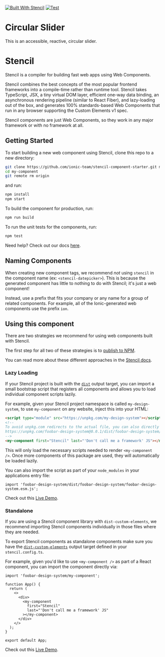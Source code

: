 [![Built With Stencil](https://img.shields.io/badge/-Built%20With%20Stencil-16161d.svg?logo=data%3Aimage%2Fsvg%2Bxml%3Bbase64%2CPD94bWwgdmVyc2lvbj0iMS4wIiBlbmNvZGluZz0idXRmLTgiPz4KPCEtLSBHZW5lcmF0b3I6IEFkb2JlIElsbHVzdHJhdG9yIDE5LjIuMSwgU1ZHIEV4cG9ydCBQbHVnLUluIC4gU1ZHIFZlcnNpb246IDYuMDAgQnVpbGQgMCkgIC0tPgo8c3ZnIHZlcnNpb249IjEuMSIgaWQ9IkxheWVyXzEiIHhtbG5zPSJodHRwOi8vd3d3LnczLm9yZy8yMDAwL3N2ZyIgeG1sbnM6eGxpbms9Imh0dHA6Ly93d3cudzMub3JnLzE5OTkveGxpbmsiIHg9IjBweCIgeT0iMHB4IgoJIHZpZXdCb3g9IjAgMCA1MTIgNTEyIiBzdHlsZT0iZW5hYmxlLWJhY2tncm91bmQ6bmV3IDAgMCA1MTIgNTEyOyIgeG1sOnNwYWNlPSJwcmVzZXJ2ZSI%2BCjxzdHlsZSB0eXBlPSJ0ZXh0L2NzcyI%2BCgkuc3Qwe2ZpbGw6I0ZGRkZGRjt9Cjwvc3R5bGU%2BCjxwYXRoIGNsYXNzPSJzdDAiIGQ9Ik00MjQuNywzNzMuOWMwLDM3LjYtNTUuMSw2OC42LTkyLjcsNjguNkgxODAuNGMtMzcuOSwwLTkyLjctMzAuNy05Mi43LTY4LjZ2LTMuNmgzMzYuOVYzNzMuOXoiLz4KPHBhdGggY2xhc3M9InN0MCIgZD0iTTQyNC43LDI5Mi4xSDE4MC40Yy0zNy42LDAtOTIuNy0zMS05Mi43LTY4LjZ2LTMuNkgzMzJjMzcuNiwwLDkyLjcsMzEsOTIuNyw2OC42VjI5Mi4xeiIvPgo8cGF0aCBjbGFzcz0ic3QwIiBkPSJNNDI0LjcsMTQxLjdIODcuN3YtMy42YzAtMzcuNiw1NC44LTY4LjYsOTIuNy02OC42SDMzMmMzNy45LDAsOTIuNywzMC43LDkyLjcsNjguNlYxNDEuN3oiLz4KPC9zdmc%2BCg%3D%3D&colorA=16161d&style=flat-square)](https://stenciljs.com) [![Test](https://github.com/acrois/circular-slider/actions/workflows/test.yml/badge.svg)](https://github.com/acrois/circular-slider/actions/workflows/test.yml)

# Circular Slider

This is an accessible, reactive, circular slider.

# Stencil

Stencil is a compiler for building fast web apps using Web Components.

Stencil combines the best concepts of the most popular frontend frameworks into a compile-time rather than runtime tool. Stencil takes TypeScript, JSX, a tiny virtual DOM layer, efficient one-way data binding, an asynchronous rendering pipeline (similar to React Fiber), and lazy-loading out of the box, and generates 100% standards-based Web Components that run in any browser supporting the Custom Elements v1 spec.

Stencil components are just Web Components, so they work in any major framework or with no framework at all.

## Getting Started

To start building a new web component using Stencil, clone this repo to a new directory:

```bash
git clone https://github.com/ionic-team/stencil-component-starter.git my-component
cd my-component
git remote rm origin
```

and run:

```bash
npm install
npm start
```

To build the component for production, run:

```bash
npm run build
```

To run the unit tests for the components, run:

```bash
npm test
```

Need help? Check out our docs [here](https://stenciljs.com/docs/my-first-component).

## Naming Components

When creating new component tags, we recommend _not_ using `stencil` in the component name (ex: `<stencil-datepicker>`). This is because the generated component has little to nothing to do with Stencil; it's just a web component!

Instead, use a prefix that fits your company or any name for a group of related components. For example, all of the Ionic-generated web components use the prefix `ion`.

## Using this component

There are two strategies we recommend for using web components built with Stencil.

The first step for all two of these strategies is to [publish to NPM](https://docs.npmjs.com/getting-started/publishing-npm-packages).

You can read more about these different approaches in the [Stencil docs](https://stenciljs.com/docs/publishing).

### Lazy Loading

If your Stencil project is built with the [`dist`](https://stenciljs.com/docs/distribution) output target, you can import a small bootstrap script that registers all components and allows you to load individual component scripts lazily.

For example, given your Stencil project namespace is called `my-design-system`, to use `my-component` on any website, inject this into your HTML:

```html
<script type="module" src="https://unpkg.com/my-design-system"></script>
<!--
To avoid unpkg.com redirects to the actual file, you can also directly import:
https://unpkg.com/foobar-design-system@0.0.1/dist/foobar-design-system/foobar-design-system.esm.js
-->
<my-component first="Stencil" last="'Don't call me a framework' JS"></my-component>
```

This will only load the necessary scripts needed to render `<my-component />`. Once more components of this package are used, they will automatically be loaded lazily.

You can also import the script as part of your `node_modules` in your applications entry file:

```tsx
import 'foobar-design-system/dist/foobar-design-system/foobar-design-system.esm.js';
```

Check out this [Live Demo](https://stackblitz.com/edit/vitejs-vite-y6v26a?file=src%2Fmain.tsx).

### Standalone

If you are using a Stencil component library with `dist-custom-elements`, we recommend importing Stencil components individually in those files where they are needed.

To export Stencil components as standalone components make sure you have the [`dist-custom-elements`](https://stenciljs.com/docs/custom-elements) output target defined in your `stencil.config.ts`.

For example, given you'd like to use `<my-component />` as part of a React component, you can import the component directly via:

```tsx
import 'foobar-design-system/my-component';

function App() {
  return (
    <>
      <div>
        <my-component
          first="Stencil"
          last="'Don't call me a framework' JS"
        ></my-component>
      </div>
    </>
  );
}

export default App;
```

Check out this [Live Demo](https://stackblitz.com/edit/vitejs-vite-b6zuds?file=src%2FApp.tsx).